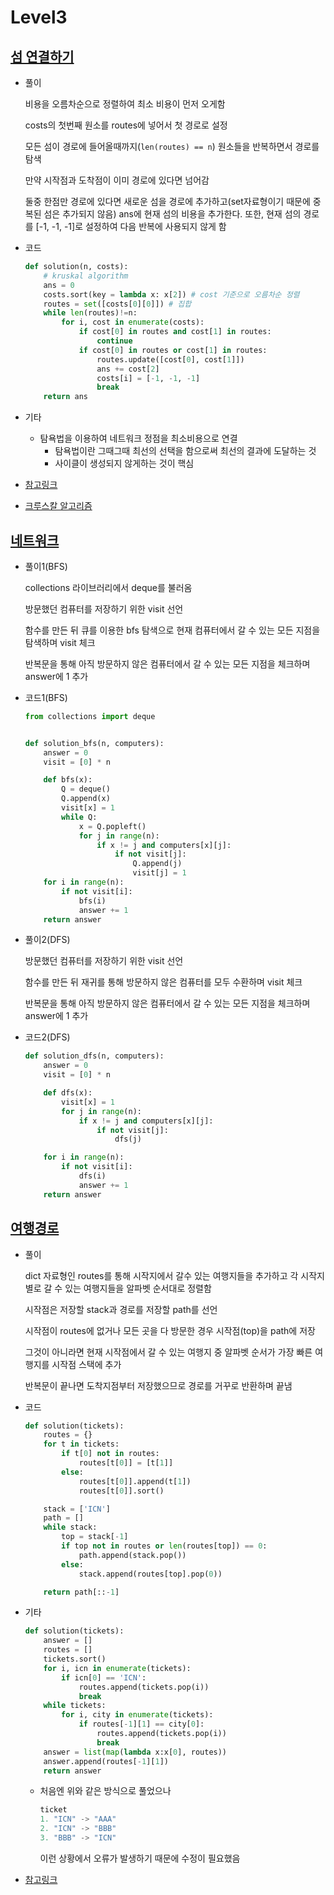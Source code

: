 # Level3

## [섬 연결하기](https://programmers.co.kr/learn/courses/30/lessons/42861)

* 풀이

  비용을 오름차순으로 정렬하여 최소 비용이 먼저 오게함

  costs의 첫번째 원소를 routes에 넣어서 첫 경로로 설정

  모든 섬이 경로에 들어올때까지(`len(routes) == n`) 원소들을 반복하면서 경로를 탐색

  만약 시작점과 도착점이 이미 경로에 있다면 넘어감

  둘중 한점만 경로에 있다면 새로운 섬을 경로에 추가하고(set자료형이기 때문에 중복된 섬은 추가되지 않음) ans에 현재 섬의 비용을 추가한다. 또한, 현재 섬의 경로를 [-1, -1, -1]로 설정하여 다음 반복에 사용되지 않게 함

  

* 코드

  ```python
  def solution(n, costs):
      # kruskal algorithm
      ans = 0
      costs.sort(key = lambda x: x[2]) # cost 기준으로 오름차순 정렬
      routes = set([costs[0][0]]) # 집합
      while len(routes)!=n:
          for i, cost in enumerate(costs):
              if cost[0] in routes and cost[1] in routes:
                  continue
              if cost[0] in routes or cost[1] in routes:
                  routes.update([cost[0], cost[1]])
                  ans += cost[2]
                  costs[i] = [-1, -1, -1]
                  break
      return ans
  ```

* 기타
  * 탐욕법을 이용하여 네트워크 정점을 최소비용으로 연결
    * 탐욕법이란 그때그때 최선의 선택을 함으로써 최선의 결과에 도달하는 것
    * 사이클이 생성되지 않게하는 것이 핵심
* [참고링크](https://jisun-rea.tistory.com/entry/python-%ED%94%84%EB%A1%9C%EA%B7%B8%EB%9E%98%EB%A8%B8%EC%8A%A4-Level3-%EC%84%AC-%EC%97%B0%EA%B2%B0%ED%95%98%EA%B8%B0-%ED%83%90%EC%9A%95%EB%B2%95)
* [크루스칼 알고리즘](https://gmlwjd9405.github.io/2018/08/29/algorithm-kruskal-mst.html)



## [네트워크](https://programmers.co.kr/learn/courses/30/lessons/43162)

* 풀이1(BFS)

  collections 라이브러리에서 deque를 불러옴

  방문했던 컴퓨터를 저장하기 위한 visit 선언

  함수를 만든 뒤 큐를 이용한 bfs 탐색으로 현재 컴퓨터에서 갈 수 있는 모든 지점을 탐색하며 visit 체크

  반복문을 통해 아직 방문하지 않은 컴퓨터에서 갈 수 있는 모든 지점을 체크하며 answer에 1 추가

* 코드1(BFS)

  ```python
  from collections import deque
  
  
  def solution_bfs(n, computers):
      answer = 0
      visit = [0] * n
  
      def bfs(x):
          Q = deque()
          Q.append(x)
          visit[x] = 1
          while Q:
              x = Q.popleft()
              for j in range(n):
                  if x != j and computers[x][j]:
                      if not visit[j]:
                          Q.append(j)
                          visit[j] = 1
      for i in range(n):
          if not visit[i]:
              bfs(i)
              answer += 1
      return answer
  ```

  

* 풀이2(DFS)

  방문했던 컴퓨터를 저장하기 위한 visit 선언

  함수를 만든 뒤 재귀를 통해 방문하지 않은 컴퓨터를 모두 수환하며 visit 체크

  반복문을 통해 아직 방문하지 않은 컴퓨터에서 갈 수 있는 모든 지점을 체크하며 answer에 1 추가

* 코드2(DFS)

  ```python
  def solution_dfs(n, computers):
      answer = 0
      visit = [0] * n
  
      def dfs(x):
          visit[x] = 1
          for j in range(n):
              if x != j and computers[x][j]:
                  if not visit[j]:
                      dfs(j)
  
      for i in range(n):
          if not visit[i]:
              dfs(i)
              answer += 1
      return answer
  ```

  

## [여행경로](https://programmers.co.kr/learn/courses/30/lessons/43164)

* 풀이

  dict 자료형인 routes를 통해 시작지에서 갈수 있는 여행지들을 추가하고 각 시작지 별로 갈 수 있는 여행지들을 알파벳 순서대로 정렬함

  시작점은 저장할 stack과 경로를 저장할 path를 선언

  시작점이 routes에 없거나 모든 곳을 다 방문한 경우 시작점(top)을 path에 저장

  그것이 아니라면 현재 시작점에서 갈 수 있는 여행지 중 알파벳 순서가 가장 빠른 여행지를 시작점 스택에 추가

  반복문이 끝나면 도착지점부터 저장했으므로 경로를 거꾸로 반환하며 끝냄

* 코드

  ```python
  def solution(tickets):
      routes = {}
      for t in tickets:
          if t[0] not in routes:
              routes[t[0]] = [t[1]]
          else:
              routes[t[0]].append(t[1])
              routes[t[0]].sort()
  
      stack = ['ICN']
      path = []
      while stack:
          top = stack[-1]
          if top not in routes or len(routes[top]) == 0:
              path.append(stack.pop())
          else:
              stack.append(routes[top].pop(0))
  
      return path[::-1]
  ```

  

* 기타

  ```python
  def solution(tickets):
      answer = []
      routes = []
      tickets.sort()
      for i, icn in enumerate(tickets):
          if icn[0] == 'ICN':
              routes.append(tickets.pop(i))
              break
      while tickets:
          for i, city in enumerate(tickets):
              if routes[-1][1] == city[0]:
                  routes.append(tickets.pop(i))
                  break
      answer = list(map(lambda x:x[0], routes))
      answer.append(routes[-1][1])
      return answer
  ```

  * 처음엔 위와 같은 방식으로 풀었으나

    ```python
    ticket
    1. "ICN" -> "AAA"
    2. "ICN" -> "BBB"
    3. "BBB" -> "ICN"
    ```

    이런 상황에서 오류가 발생하기 때문에 수정이 필요했음

* [참고링크](https://programmers.co.kr/learn/courses/30/lessons/43164)